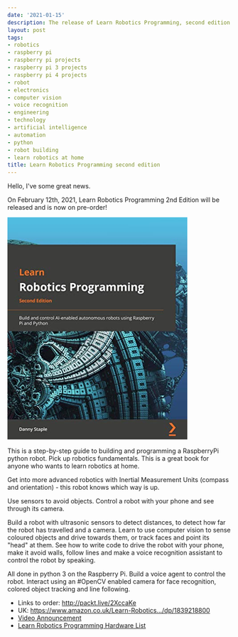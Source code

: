 ```yaml
---
date: '2021-01-15'
description: The release of Learn Robotics Programming, second edition
layout: post
tags:
- robotics
- raspberry pi
- raspberry pi projects
- raspberry pi 3 projects
- raspberry pi 4 projects
- robot
- electronics
- computer vision
- voice recognition
- engineering
- technology
- artificial intelligence
- automation
- python
- robot building
- learn robotics at home
title: Learn Robotics Programming second edition
---
```

Hello, I've some great news.

On February 12th, 2021, Learn Robotics Programming 2nd Edition will be released and is now on pre-order!

[![Learn robotics Programming 2nd Edition Cover](/galleries/learn-robotics-programming-2nd-edition/learn-robotics-programming-2nd-cover.jpg)](http://packt.live/2XccaKe)

This is a step-by-step guide to building and programming a RaspberryPi python robot. Pick up robotics fundamentals. This is a great book for anyone who wants to learn robotics at home.

Get into more advanced robotics with Inertial Measurement Units (compass and orientation) - this robot knows which way is up.

Use sensors to avoid objects. Control a robot with your phone and see through its camera.

Build a robot with ultrasonic sensors to detect distances, to detect how far the robot has travelled and a camera. Learn to use computer vision to sense coloured objects and drive towards them, or track faces and point its "head" at them. See how to write code to drive the robot with your phone, make it avoid walls, follow lines and make a voice recognition assistant to control the robot by speaking.

All done in python 3 on the Raspberry Pi.
Build a voice agent to control the robot. Interact using an #OpenCV enabled camera for face recognition, colored object tracking and line following.

* Links to order: <http://packt.live/2XccaKe>
* UK: <https://www.amazon.co.uk/Learn-Robotics.../dp/1839218800>
* [Video Announcement](https://www.youtube.com/watch?v=wCL8LrQ8RcA)
* [Learn Robotics Programming Hardware List](/2021/02/19/hardware-shopping-list-2nd-ed)
